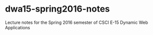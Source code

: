 # dwa15-spring2016-notes
Lecture notes for the Spring 2016 semester of CSCI E-15 Dynamic Web Applications
